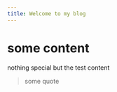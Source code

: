 ```yaml
---
title: Welcome to my blog
---
```


# some content
nothing special but the test content
> some quote
